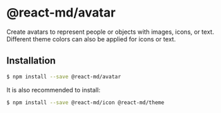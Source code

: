# @react-md/avatar

Create avatars to represent people or objects with images, icons, or text.
Different theme colors can also be applied for icons or text.

## Installation

```sh
$ npm install --save @react-md/avatar
```

It is also recommended to install:

```sh
$ npm install --save @react-md/icon @react-md/theme
```
